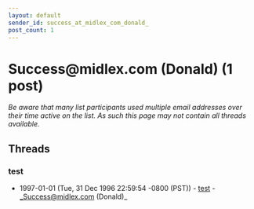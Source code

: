 ```yaml
---
layout: default
sender_id: success_at_midlex_com_donald_
post_count: 1
---
```


# Success<span>@</span>midlex.com (Donald) (1 post)

_Be aware that many list participants used multiple email addresses over their time active on the list. As such this page may not contain all threads available._

## Threads

### test
+ 1997-01-01 (Tue, 31 Dec 1996 22:59:54 -0800 (PST)) - [test](/archive/1997/01/38702ac8ed7e98a8c47f5e5e597f166bb40572e78c0a75b47dac54c329b38bf5) - _Success@midlex.com (Donald)_

